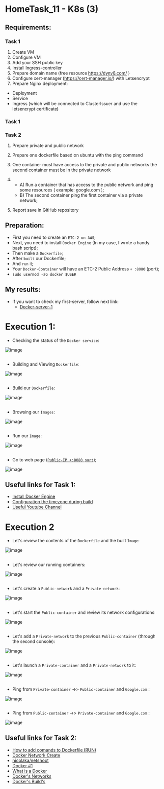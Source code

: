 # HomeTask_11 - K8s (3)


## Requirements:
### Task 1
1. Create VM
2. Configure VM
3. Add your SSH public key
4. Install Ingress-controller
5. Prepare domain name (free resource https://dynv6.com/ )
6. Configure cert-manager (https://cert-manager.io/) with Letsencrypt
7. Prepare Nginx deployment:
- Deployment
- Service
- Ingress (which will be connected to ClusterIssuer and use the letsencrypt certificate)

### Task 1




### Task 2
1. Prepare private and public network
2. Prepare one dockerfile based on ubuntu with the ping command
3. One container must have access to the private and public networks the second container
must be in the private network
4. - A) Run a container that has access to the public network and ping some resources (
example: google.com ); 
   - B) The second container ping the first container via a private network;

5. Report save in GitHub repository

## Preparation:
 - First you need to create an `ETC-2 on AWS`;
 - Next, you need to install `Docker Engine` (In my case, I wrote a handy bash script);
 - Then make a `Dockerfile`;
 - After `built` our Dockerfile;
 - And `run` it;
 - Your `Docker-Container` will have an ETC-2 Public Address `+ :8080` (port);
 - `sudo usermod -aG docker $USER`
   
## My results:

- If you want to check my first-server, follow next link:
  - [Docker-server-1](http://3.123.229.58:8080/)
  
# Execution 1:
  
* Checking the status of the `Docker service`:  
  
  
![image](https://github.com/body21033/DevOps_BC/blob/main/Lab_10/img/1.jpg?raw=true)

##

* Building and Viewing `Dockerfile`:

![image](https://github.com/body21033/DevOps_BC/blob/main/Lab_10/img/2.jpg?raw=true)

##

* Build our `Dockerfile`: 

![image](https://github.com/body21033/DevOps_BC/blob/main/Lab_10/img/3.jpg?raw=true)

##

* Browsing our `Images`:

![image](https://github.com/body21033/DevOps_BC/blob/main/Lab_10/img/4.jpg?raw=true)

##

* Run our `Image`:

![image](https://github.com/body21033/DevOps_BC/blob/main/Lab_10/img/5.jpg?raw=true)

##

* Go to web page ([`Public-IP +:8080 port`][1]);

![image](https://github.com/body21033/DevOps_BC/blob/main/Lab_10/img/6.jpg?raw=true)



## Useful links for Task 1:
- [Install Docker Engine][2]
- [Configuration the timezone during build][3]
- [Useful Youtube Channel][4]





# Execution 2 

* Let's review the contents of the `Dockerfile` and the built `Image`: 

![image](https://github.com/body21033/DevOps_BC/blob/main/Lab_10/img/78.jpg?raw=true)

##

* Let's review our running containers: 

![image](https://github.com/body21033/DevOps_BC/blob/main/Lab_10/img/77.jpg?raw=true)

##
 
  * Let's create a `Public-network` and a `Private-network`:  
  
  
![image](https://github.com/body21033/DevOps_BC/blob/main/Lab_10/img/71.jpg?raw=true)

##

* Let's start the `Public-container` and review its network configurations:

![image](https://github.com/body21033/DevOps_BC/blob/main/Lab_10/img/72.jpg?raw=true)

##

* Let's add a `Private-network` to the previous `Public-container` (through the second console): 

![image](https://github.com/body21033/DevOps_BC/blob/main/Lab_10/img/73.jpg?raw=true)

##

* Let's launch a `Private-container` and a `Private-network` to it:

![image](https://github.com/body21033/DevOps_BC/blob/main/Lab_10/img/74.jpg?raw=true)

##

* Ping from `Private-container` ->> `Public-container` and `Google.com` :

![image](https://github.com/body21033/DevOps_BC/blob/main/Lab_10/img/75.jpg?raw=true)

##

* Ping from `Public-container` ->> `Private-container` and `Google.com` :

![image](https://github.com/body21033/DevOps_BC/blob/main/Lab_10/img/76.jpg?raw=true)

##

## Useful links for Task 2:
- [How to add comands to Dockerfile (RUN)][5]
- [Docker Network Create][6]
- [nicolaka/netshoot][7]
- [Docker #1][8]
- [What is a Docker][9]
- [Docker's Networks][10]
- [Docker's Build's][11]

[1]: http://3.123.229.58:8080/
[2]: https://docs.docker.com/engine/install/ubuntu/
[3]: https://rtfm.co.ua/en/docker-configure-tzdata-and-timezone-during-build/
[4]: https://www.youtube.com/watch?v=I18TNwZ2Nqg&t=771s&ab_channel=ADV-IT
[5]: https://computingforgeeks.com/how-to-install-ifconfig-on-ubuntu-focal-fossa/
[6]: https://docs.docker.com/engine/reference/commandline/network_create/
[7]: https://hub.docker.com/r/nicolaka/netshoot
[8]: https://www.youtube.com/watch?v=_uZQtRyF6Eg&list=PLQOKmCTb4rU2FWKhUHPsRTHS6ZErBpXGt&index=1&t=7992s&ab_channel=BogdanStashchuk
[9]: https://www.youtube.com/watch?v=VeiddqzBMls&list=PLQOKmCTb4rU2FWKhUHPsRTHS6ZErBpXGt&index=2&ab_channel=RostislavO.
[10]: https://www.youtube.com/watch?v=ctJnI43ermQ&list=PLQOKmCTb4rU2FWKhUHPsRTHS6ZErBpXGt&index=3&ab_channel=RomNero
[11]: https://youtu.be/wskg5903K8I?list=PLQOKmCTb4rU2FWKhUHPsRTHS6ZErBpXGt

